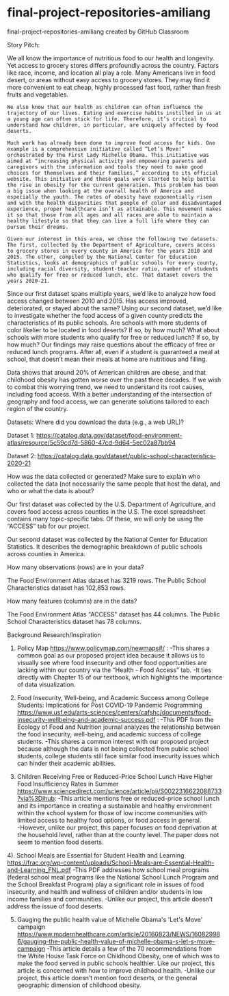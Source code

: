 # final-project-repositories-amiliang
final-project-repositories-amiliang created by GitHub Classroom

Story Pitch:

   We all know the importance of nutritious food to our health and longevity. Yet access to grocery stores differs profoundly across the country. Factors like race, income, and location all play a role. Many Americans live in food desert, or areas without easy access to grocery stores. They may find it more convenient to eat cheap, highly processed fast food, rather than fresh fruits and vegetables.
   
	We also know that our health as children can often influence the trajectory of our lives. Eating and exercise habits instilled in us at a young age can often stick for life. Therefore, it’s critical to understand how children, in particular, are uniquely affected by food deserts.
	
	Much work has already been done to improve food access for kids. One example is a comprehensive initiative called “Let’s Move!” orchestrated by the First Lady Michelle Obama. This initiative was aimed at “increasing physical activity and empowering parents and caregivers with the information and tools they need to make good choices for themselves and their families,” according to its official website. This initiative and these goals were started to help battle the rise in obesity for the current generation. This problem has been a big issue when looking at the overall health of America and especially the youth. The rates of obesity have exponentially risen and with the health disparities that people of color and disadvantaged experience, proper healthcare isn’t as attainable. This movement makes it so that those from all ages and all races are able to maintain a healthy lifestyle so that they can live a full life where they can pursue their dreams.
	
	Given our interest in this area, we chose the following two datasets. The first, collected by the Department of Agriculture, covers access to grocery stores in every county in America for the years 2010 and 2015. The other, compiled by the National Center for Education Statistics, looks at demographics of public schools for every county, including racial diversity, student-teacher ratio, number of students who qualify for free or reduced lunch, etc. That dataset covers the years 2020-21. 
	
Since our first dataset spans multiple years, we’d like to analyze how food access changed between 2010 and 2015. Has access improved, deteriorated, or stayed about the same? Using our second dataset, we’d like to investigate whether the food access of a given county predicts the characteristics of its public schools. Are schools with more students of color likelier to be located in food deserts? If so, by how much? What about schools with more students who qualify for free or reduced lunch? If so, by how much? Our findings may raise questions about the efficacy of free or reduced lunch programs. After all, even if a student is guaranteed a meal at school, that doesn’t mean their meals at home are nutritious and filling.
  
  Data shows that around 20% of American children are obese, and that childhood obesity has gotten worse over the past three decades. If we wish to combat this worrying trend, we need to understand its root causes, including food access. With a better understanding of the intersection of geography and food access, we can generate solutions tailored to each region of the country.

Datasets:
Where did you download the data (e.g., a web URL)?

Dataset 1: 
https://catalog.data.gov/dataset/food-environment-atlas/resource/5c59cd7d-5860-47cd-9d64-5ec02a87bb94

Dataset 2: 
https://catalog.data.gov/dataset/public-school-characteristics-2020-21

How was the data collected or generated? Make sure to explain who collected the data (not necessarily the same people that host the data), and who or what the data is about?

Our first dataset was collected by the U.S. Department of Agriculture, and covers food access across counties in the U.S. The excel spreadsheet contains many topic-specific tabs. Of these, we will only be using the “ACCESS” tab for our project.

Our second dataset was collected by the National Center for Education Statistics. It describes the demographic breakdown of public schools across counties in America.

How many observations (rows) are in your data?

The Food Environment Atlas dataset has 3219 rows. The Public School Characteristics dataset has 102,853 rows. 

How many features (columns) are in the data?

The Food Environment Atlas "ACCESS" dataset has 44 columns. The Public School 
Characteristics dataset has 78 columns. 

Background Research/Inspiration
1) Policy Map https://www.policymap.com/newmaps#/ : 
-This shares a common goal as our proposed project idea because it allows us to visually see where food insecurity and other food opportunities are lacking within our country via the “Health - Food Access” tab. 
-It ties directly with Chapter 15 of our textbook, which highlights the importance of data visualization.

2) Food Insecurity, Well-being, and Academic Success among College Students: Implications for Post COVID-19 Pandemic Programming https://www.usf.edu/arts-sciences/centers/cafshc/documents/food-insecurity-wellbeing-and-academic-success.pdf : 
-This PDF from the Ecology of Food and Nutrition journal analyzes the relationship between the food insecurity, well-being, and academic success of college students. 
-This shares a common interest with our proposed project because although the data is not being collected from public school students, college students still face similar food insecurity issues which can hinder their academic abilities.

3) Children Receiving Free or Reduced-Price School Lunch Have Higher Food Insufficiency Rates in Summer
https://www.sciencedirect.com/science/article/pii/S0022316622088733?via%3Dihub: 
-This article mentions free or reduced-price school lunch and its importance in creating a sustainable and healthy environment within the school system for those of low income communities with limited access to healthy food options, or food access in general.   
-However, unlike our project, this paper focuses on food deprivation at the household level, rather than at the county level. The paper does not seem to mention food deserts.

4). School Meals are Essential for Student Health and Learning https://frac.org/wp-content/uploads/School-Meals-are-Essential-Health-and-Learning_FNL.pdf 
-This PDF addresses how school meal programs (federal school meal programs like the National School Lunch Program and the School Breakfast Program) play a significant role in issues of food insecurity, and health and wellness of children and/or students in low income families and communities. 
-Unlike our project, this article doesn’t address the issue of food deserts. 

5) Gauging the public health value of Michelle Obama's 'Let's Move' campaign
https://www.modernhealthcare.com/article/20160823/NEWS/160829986/gauging-the-public-health-value-of-michelle-obama-s-let-s-move-campaign
-This article details a few of the 70 recommendations from the White House Task Force on Childhood Obesity, one of which was to make the food served in public schools healthier. Like our project, this article is concerned with how to improve childhood health.
-Unlike our project, this article doesn’t mention food deserts, or the general geographic dimension of childhood obesity. 
